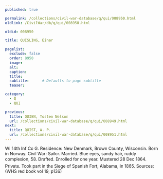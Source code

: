```yaml
---
published: true

permalink: /collections/civil-war-database/q/qui/008950.html
oldlink: /CivilWar/db/q/qui/008950.html

oldid: 008950

title: QUISLING, Einar

pagelist:
  exclude: false
  order: 8950
  image: 
  alt:
  caption:
  title:
  subtitle:      # Defaults to page subtitle
  teaser:

category: 
  - Q 
  - QUI

previous:
  title: QUIEN, Tosten Nelson
  url: /collections/civil-war-database/q/qui/008949.html  
next:
  title: QUIST, A. P.
  url: /collections/civil-war-database/q/qui/008951.html   
---
```

WI 14th Inf Co G. Residence: New Denmark, Brown County, Wisconsin. Born in Norway. Civil War: Sailor. Married. Blue eyes, sandy hair, ruddy complexion, 5&#146;8&#148;. Drafted. Enrolled for one year. Mustered 28 Dec 1864. Private. Took part in the Siege of Spanish Fort, Alabama, in 1865. Sources: (WHS red book vol 19, p136)